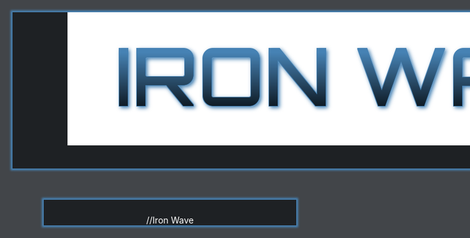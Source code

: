 <html>
<head>
<title>Iron Wave</title>
<div style="text-align: center; background-color: #1e2124; width: 1200px; height: 250px; box-shadow: steelblue 0px 0px 3px 3px;">
	<img style="background-color: #1e2124;" src="https://github.com/Iron-Wave/Storage/blob/main/images/Iron-wave-logo.png?raw=true">
</div>
</head>
<body>
<style>
	html {
		background-color: #424549;
	}
	body {
		height: 800px;
		width: 1200px;
		text-align: center;
		justify-content: center;
		background-color: #424549;
	}
	.btn {
		cursor: pointer;
		box-shadow: SteelBlue 0px 0px 3px 3px;
		background-color: #1e2124;
		border-radius: 20px;
		height: 23.75%;
		width: 95%;
	}
	.btn:hover {
		box-shadow: SteelBlue 0px 0px 5px 5px;
		background-color: #1e2124;
		border-radius: 20px;
		height: 25%;
		width: 100%;
	}
  	.main {
		width: 1100;
		height: 500;
		background-color: #1e2124;
		box-shadow: SteelBlue 0px 0px 3px 3px; 
        padding-top: 10px;
        margin-top: 50px;
		margin-left: 50px;
        margin-right: 50px;
		text-align: center;
	}
</style>
<div class="main">
	<p style="color: white;">//Iron Wave</p>
</div>
